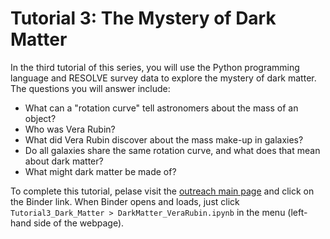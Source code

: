 # Tutorial 3: The Mystery of Dark Matter

In the third tutorial of this series, you will use the Python programming language and RESOLVE survey data to explore the mystery of dark matter. The questions you will answer include:
* What can a "rotation curve" tell astronomers about the mass of an object?
* Who was Vera Rubin?
* What did Vera Rubin discover about the mass make-up in galaxies?
* Do all galaxies share the same rotation curve, and what does that mean about dark matter?
* What might dark matter be made of?

To complete this tutorial, pelase visit the [outreach main page](https://github.com/resolvesurvey/outreach/tree/main) and click on the Binder link. When Binder opens and loads, just click `Tutorial3_Dark_Matter > DarkMatter_VeraRubin.ipynb` in the menu (left-hand side of the webpage). 
